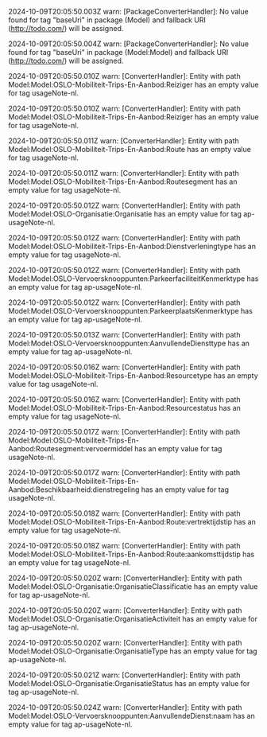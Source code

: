 2024-10-09T20:05:50.003Z warn: [PackageConverterHandler]: No value found for tag "baseUri" in package (Model) and fallback URI (http://todo.com/) will be assigned.

2024-10-09T20:05:50.004Z warn: [PackageConverterHandler]: No value found for tag "baseUri" in package (Model:Model) and fallback URI (http://todo.com/) will be assigned.

2024-10-09T20:05:50.010Z warn: [ConverterHandler]: Entity with path Model:Model:OSLO-Mobiliteit-Trips-En-Aanbod:Reiziger has an empty value for tag usageNote-nl.

2024-10-09T20:05:50.010Z warn: [ConverterHandler]: Entity with path Model:Model:OSLO-Mobiliteit-Trips-En-Aanbod:Reiziger has an empty value for tag usageNote-nl.

2024-10-09T20:05:50.011Z warn: [ConverterHandler]: Entity with path Model:Model:OSLO-Mobiliteit-Trips-En-Aanbod:Route has an empty value for tag usageNote-nl.

2024-10-09T20:05:50.011Z warn: [ConverterHandler]: Entity with path Model:Model:OSLO-Mobiliteit-Trips-En-Aanbod:Routesegment has an empty value for tag usageNote-nl.

2024-10-09T20:05:50.012Z warn: [ConverterHandler]: Entity with path Model:Model:OSLO-Organisatie:Organisatie has an empty value for tag ap-usageNote-nl.

2024-10-09T20:05:50.012Z warn: [ConverterHandler]: Entity with path Model:Model:OSLO-Mobiliteit-Trips-En-Aanbod:Dienstverleningtype has an empty value for tag usageNote-nl.

2024-10-09T20:05:50.012Z warn: [ConverterHandler]: Entity with path Model:Model:OSLO-Vervoersknooppunten:ParkeerfaciliteitKenmerktype has an empty value for tag ap-usageNote-nl.

2024-10-09T20:05:50.012Z warn: [ConverterHandler]: Entity with path Model:Model:OSLO-Vervoersknooppunten:ParkeerplaatsKenmerktype has an empty value for tag ap-usageNote-nl.

2024-10-09T20:05:50.013Z warn: [ConverterHandler]: Entity with path Model:Model:OSLO-Vervoersknooppunten:AanvullendeDiensttype has an empty value for tag ap-usageNote-nl.

2024-10-09T20:05:50.016Z warn: [ConverterHandler]: Entity with path Model:Model:OSLO-Mobiliteit-Trips-En-Aanbod:Resourcetype has an empty value for tag usageNote-nl.

2024-10-09T20:05:50.016Z warn: [ConverterHandler]: Entity with path Model:Model:OSLO-Mobiliteit-Trips-En-Aanbod:Resourcestatus has an empty value for tag usageNote-nl.

2024-10-09T20:05:50.017Z warn: [ConverterHandler]: Entity with path Model:Model:OSLO-Mobiliteit-Trips-En-Aanbod:Routesegment:vervoermiddel has an empty value for tag usageNote-nl.

2024-10-09T20:05:50.017Z warn: [ConverterHandler]: Entity with path Model:Model:OSLO-Mobiliteit-Trips-En-Aanbod:Beschikbaarheid:dienstregeling has an empty value for tag usageNote-nl.

2024-10-09T20:05:50.018Z warn: [ConverterHandler]: Entity with path Model:Model:OSLO-Mobiliteit-Trips-En-Aanbod:Route:vertrektijdstip has an empty value for tag usageNote-nl.

2024-10-09T20:05:50.018Z warn: [ConverterHandler]: Entity with path Model:Model:OSLO-Mobiliteit-Trips-En-Aanbod:Route:aankomsttijdstip has an empty value for tag usageNote-nl.

2024-10-09T20:05:50.020Z warn: [ConverterHandler]: Entity with path Model:Model:OSLO-Organisatie:OrganisatieClassificatie has an empty value for tag ap-usageNote-nl.

2024-10-09T20:05:50.020Z warn: [ConverterHandler]: Entity with path Model:Model:OSLO-Organisatie:OrganisatieActiviteit has an empty value for tag ap-usageNote-nl.

2024-10-09T20:05:50.020Z warn: [ConverterHandler]: Entity with path Model:Model:OSLO-Organisatie:OrganisatieType has an empty value for tag ap-usageNote-nl.

2024-10-09T20:05:50.021Z warn: [ConverterHandler]: Entity with path Model:Model:OSLO-Organisatie:OrganisatieStatus has an empty value for tag ap-usageNote-nl.

2024-10-09T20:05:50.024Z warn: [ConverterHandler]: Entity with path Model:Model:OSLO-Vervoersknooppunten:AanvullendeDienst:naam has an empty value for tag ap-usageNote-nl.

